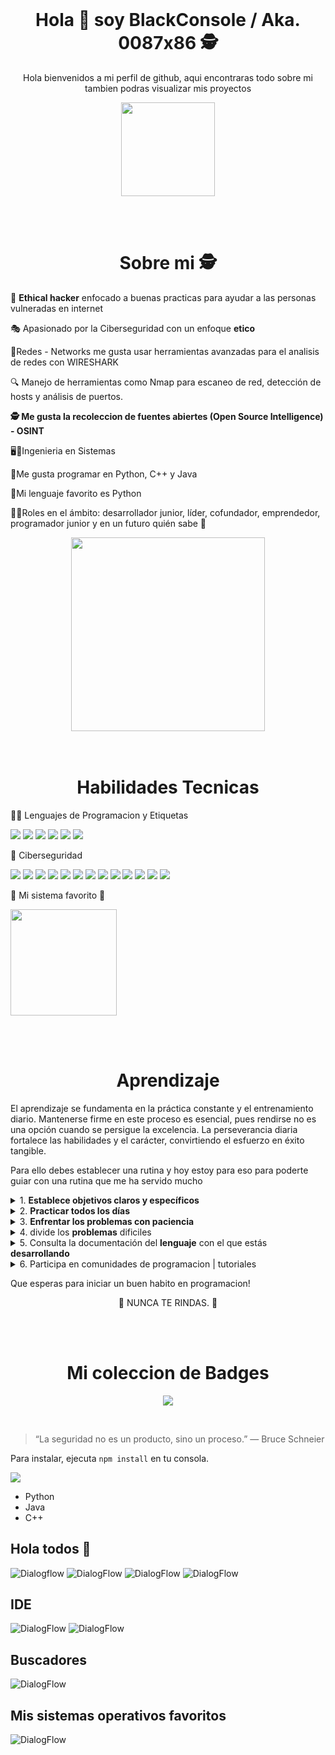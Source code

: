 
<!DOCTYPE html>
<html lang="en">
<head>
    <meta charset="UTF-8">
    <meta name="viewport" content="width=device-width, initial-scale=1.0">
    
</head>
<body>

<br>
<!--Intro start-->
<h1 align="center">Hola 👋  soy BlackConsole / Aka. 0087x86 🕵️ </h1> 
<p align="center">Hola bienvenidos a mi perfil de github, aqui encontraras todo sobre mi tambien podras visualizar mis proyectos</p>

<p align="center">
  <img src="https://img.shields.io/badge/GitHub-181717?style=for-the-badge&logo=github&logoColor=white" width="150"/>
</p>

</br>

<br>
<h1 align="center">Sobre mi 🕵️</h1>
<p align="left"> 🤖 <strong>Ethical hacker</strong> enfocado a buenas practicas para ayudar a las personas vulneradas en internet</p>
<p align="left">🎭 Apasionado por la Ciberseguridad con un enfoque <strong>etico</strong></p>
<p align="left">🛜Redes - Networks me gusta usar herramientas avanzadas para el analisis de redes con WIRESHARK </p>
<p align="left">🔍 Manejo de herramientas como Nmap para escaneo de red, detección de hosts y análisis de puertos.</p>
<p align="left"> <strong>🕵️ Me gusta la recoleccion de fuentes abiertes (Open Source Intelligence) -  OSINT</strong></p>
<p align="left">🖥️👾Ingenieria en Sistemas</p>
<p align="left">📌Me gusta programar en Python, C++ y Java</p>
<p align="left">🐍Mi lenguaje favorito es Python</p>
<p align="left">🙋‍♂️Roles en el ámbito: desarrollador junior, líder, cofundador, emprendedor, programador junior y en un futuro quién sabe 🧐 </p>

<div align="center">
<img src="https://img.shields.io/badge/-Rendirse%20no%20es%20una%20opcion-blue?style=for-the-badge" width="310"/>
</div>

</br>


<br>
<h1 align="center">Habilidades Tecnicas</h1>

<p align="left">👨‍💻 Lenguajes de Programacion y Etiquetas</p>


<p align="left">
  <img src="https://img.shields.io/badge/Python-3776AB?style=for-the-badge&logo=python&logoColor=white" />
  <img src="https://img.shields.io/badge/Java-ED8B00?style=for-the-badge&logo=java&logoColor=white" />
  <img src="https://img.shields.io/badge/C++-00599C?style=for-the-badge&logo=c%2b%2b&logoColor=white" />
  <img src="https://img.shields.io/badge/HTML5-E34F26?style=for-the-badge&logo=html5&logoColor=white" />
  <img src="https://img.shields.io/badge/HTML-239120?style=for-the-badge&logo=html5&logoColor=whit" />
  <img src="https://img.shields.io/badge/CSS3-1572B6?style=for-the-badge&logo=css3&logoColor=white" />  
</p>

<p align="left">👾 Ciberseguridad</p>

<p align="left" width="300">
  <img src="https://img.shields.io/badge/Ethical_Hacking-gray?style=for-the-badge&logo=kalilinux&logoColor=white" />   
  <img src="https://img.shields.io/badge/Linux-FCC624?style=for-the-badge&logo=linux&logoColor=black" />
  <img src="https://img.shields.io/badge/OSINT-INVESTIGATION-orange?style=for-the-badge" />
  <img src="https://img.shields.io/badge/Nmap-004d7a?style=for-the-badge&logo=gnu-bash&logoColor=white" />  
  <img src="https://img.shields.io/badge/OSINT-darkgreen?style=for-the-badge&logo=google&logoColor=white" />
  <img src="https://img.shields.io/badge/Inteligencia_Artificial-5c2d91?style=for-the-badge&logo=openai&logoColor=white">
  <img src="https://img.shields.io/badge/Redes-0d47a1?style=for-the-badge&logo=cisco&logoColor=white" />
  <img src="https://img.shields.io/badge/Investigación-8e24aa?style=for-the-badge&logo=academia&logoColor=white" />
  <img src="https://img.shields.io/badge/Cisco%20Cybersecurity-0074CC?style=for-the-badge&logo=cisco&logoColor=white" />  
  <img src="https://img.shields.io/badge/Wireshark-007ACC?style=for-the-badge&logo=wireshark&logoColor=white" />  
  <img src="https://img.shields.io/badge/Herramientas%20Avanzadas%20de%20Ciberseguridad-008080?style=for-the-badge&logo=securityscorecard&logoColor=white" />
  <img src="https://img.shields.io/badge/GNU%20Bash-4EAA25?style=for-the-badge&logo=GNU%20Bash&logoColor=white" />
  <img src="https://img.shields.io/badge/Tor_Browser-7D4698?style=for-the-badge&logo=Tor-Browser&logoColor=white" />  
</p>

<p align="left">📍 Mi sistema favorito 💜</p>

<p align="left">
   <img src="https://img.shields.io/badge/Kali%20Linux-6F42C1?style=for-the-badge&logo=kali-linux&logoColor=white" width="170" />

</p>



</br>    


<br>
<h1 align="center">Aprendizaje</h1>

<p align="left">El aprendizaje se fundamenta en la práctica constante y el entrenamiento diario. Mantenerse firme en este proceso es esencial, pues rendirse no es una opción cuando se persigue la excelencia. La perseverancia diaria fortalece las habilidades y el carácter, convirtiendo el esfuerzo en éxito tangible.</p>
<p align="left">Para ello debes establecer una rutina y hoy estoy para eso para poderte guiar con una rutina que me ha servido mucho</p>

<details>
  <summary>1. <strong>Establece objetivos claros y específicos</strong></summary>
  <p align="left">
    Establecer una meta con la que deseas aprender, ya sea una nueva habilidad o un nuevo lenguaje de programación, servirá para saber qué queremos alcanzar. Crea proyectos donde cada vez subas el nivel para aprender más o simplemente aplicar lo aprendido.
  </p>
</details>

<details>
  <summary>2. <strong>Practicar todos los días</strong></summary>
  <p align="left">
    Es importante en cualquier ámbito, ya sea programación u otros campos. Toda habilidad se mejora a base de la práctica. En la programación, esta se fortalece con la práctica constante, aunque sea por un tiempo corto. Esto ayuda a mantener el cerebro activo para no olvidar lo aprendido.
  </p>
</details>

<details>
  <summary>3. <strong>Enfrentar los problemas con paciencia</strong></summary>
  <p align="left">
    En la programación, en cualquier momento pueden surgir problemas. Uno de los problemas comunes al inicio, cuando aprendes, es sentir que no eres capaz o que no podrás continuar porque no entiendes. Aunque puede parecer difícil, la clave está en mantener la constancia y la disciplina, valores esenciales para cualquier programador exitoso. Siempre hay que perseverar para alcanzar lo que queremos, porque las mejores empresas de desarrollo son exitosas gracias a su perseverancia. Esa es la clave para avanzar en programación y lograr lo que todos buscamos: el <strong>ÉXITO</strong>.
  </p>
</details>

<details>
    <summary>4.  divide los  <strong>problemas</strong> dificiles</summary>
    <p align="left">En programación, es fundamental aprender a dividir los problemas difíciles en partes más pequeñas y manejables. Esta técnica permite abordar cada segmento con mayor claridad y precisión, evitando la sensación de frustración o bloqueo.</p>
    <p align="left">Dividir los problemas facilita la concentración en cada etapa, mejora la organización del trabajo y promueve buenas prácticas de programación. Al enfrentar desafíos complejos de forma progresiva, se desarrolla disciplina y perseverancia, valores esenciales para cualquier profesional en el área.</p>
</details>

<details>
  <summary>5. Consulta la documentación del <strong>lenguaje</strong> con el que estás <strong>desarrollando</strong></summary>
  <p align="left">
    Usualmente, cuando estamos desarrollando algún programa en un lenguaje de programación, tendemos a olvidar ciertas cosas, ya que no somos máquinas ni robots. A veces decimos al principio:
  </p>
  <blockquote align="left">"¡Ash, se me olvidó cómo se hacía!"</blockquote>
  <p align="left">
    Ese es el momento en el cual debemos consultar la documentación del lenguaje en sus páginas oficiales, hacer búsquedas, consultar y/o buscar en sitios para desarrollo como 
    <a href="https://stackoverflow.com" target="_blank" rel="noopener noreferrer">StackOverflow</a>, 
    o simplemente investigando en Google.
  </p>
  <p align="left">
    ¡Allí es donde podemos recordar lo aprendido o incluso aprender algo nuevo! ¿Qué esperas para buscar la documentación del lenguaje que estás utilizando?
  </p>
</details>

<details>
    <summary>6. Participa en comunidades de programacion | tutoriales</summary>
    <p align="left">Unas de las mejores formas de aprender programacion es participar en comunidades de prograamacion, comunidades donde se enfocan a enseñar, donde explican formas, conceptos, tecnicas o hasta guias de aprendizaje desde 0, te preguntaras ahora mismo ¿En donde puedo encontrar esas comunidades? bueno es una gran pregunta para responder, algunas formas de encontrar comunidades es viendo tutoriales de programacion algunas veces creadores de contenido enfocados a la progrmacion o en algun otor ambito tienen sus comunidades alojadas en algunas red sociales como en <strong>Discord</strong>  o comunidades de hacking etico que se alojan en diferentes redes sociales en la cual no mencionare.</p>
    <p align="left">Ahora para los tutoriales es tambien otras de las formas para lograr aprender algo nuevo y esto combinado practicando lograras entender nuevos conocimientos, practicar y ver tutoriales es la mejor forma de lograr aprender o comprender algo!</p>
</details>


<p align="left">Que esperas para iniciar un buen habito en programacion!</p>

   <!-- Comentario invisible -->
<!-- NUNCA TE RINDAS. -->

<!-- Texto visible y centrado -->
<p align="center">🚀 NUNCA TE RINDAS. 💪</p>
    
</ol>

    




</br>






<br>
<h1 align="center">Mi coleccion de Badges</h1>
<p align="center">
  <img src="https://img.shields.io/badge/Introduction%20to%20Cybersecurity-0074CC?style=for-the-badge&logo=cisco&logoColor=white" />  
</p>

</br>








<blockquote>
  “La seguridad no es un producto, sino un proceso.” — Bruce Schneier
</blockquote>

<p>Para instalar, ejecuta <code>npm install</code> en tu consola.</p>
<img src="https://skillicons.dev/icons?i=java" />

<ul>
  <li>Python</li>
  <li>Java</li>
  <li>C++</li>
</ul>


    
</body>
</html>










##                                   Hola todos 👋
![Dialogflow](https://img.shields.io/badge/dialogflow-FF9800?style=for-the-badge&logo=dialogflow&logoColor=white) ![DialogFlow](https://img.shields.io/badge/Python-3776AB?style=for-the-badge&logo=python&logoColor=white)  	![DialogFlow](https://img.shields.io/badge/HTML-239120?style=for-the-badge&logo=html5&logoColor=white) ![DialogFlow]()

##                                  IDE
![DialogFlow](https://img.shields.io/badge/apache%20netbeans-1B6AC6?style=for-the-badge&logo=apache%20netbeans%20IDE&logoColor=white) ![DialogFlow](https://img.shields.io/badge/Visual_Studio_Code-0078D4?style=for-the-badge&logo=visual%20studio%20code&logoColor=white)


##                                  Buscadores

![DialogFlow](https://img.shields.io/badge/Tor_Browser-7D4698?style=for-the-badge&logo=Tor-Browser&logoColor=white)



##                                 Mis sistemas operativos favoritos

![DialogFlow](https://img.shields.io/badge/Kali_Linux-557C94?style=for-the-badge&logo=kali-linux&logoColor=white)


<!--

**BlackConsol/BlackConsol** is a ✨ _special_ ✨ repository because its `README.md` (this file) appears on your GitHub profile.

Here are some ideas to get you started:

- 🔭 I’m currently working on ...
- 🌱 I’m currently learning ...
- 👯 I’m looking to collaborate on ...
- 🤔 I’m looking for help with ...
- 💬 Ask me about ...
- 📫 How to reach me: ...
- 😄 Pronouns: ...
- ⚡ Fun fact: ...
![Dialogflow](https://img.shields.io/badge/dialogflow-FF9800?style=for-the-badge&logo=dialogflow&logoColor=white)
